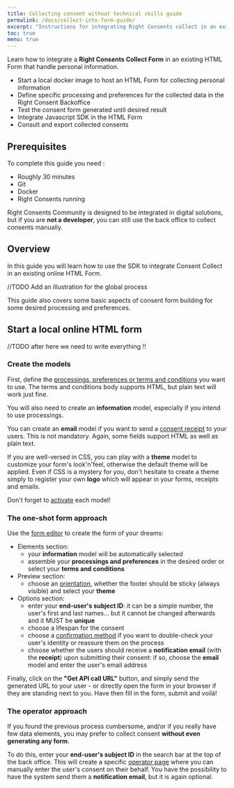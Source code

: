 ```yaml
---
title: Collecting consent without technical skills guide
permalink: /docs/collect-into-form-guide/
excerpt: "Instructions for integrating Right Consents collect in an existing HTML Form without any specific technical skill."
toc: true
menu: true
---
```


Learn how to integrate a **Right Consents Collect Form** in an existing HTML Form that handle personal information.

- Start a local docker image to host an HTML Form for collecting personal information
- Define specific processing and preferences for the collected data in the Right Consent Backoffice
- Test the consent form generated until desired result
- Integrate Javascript SDK in the HTML Form
- Consult and export collected consents

## Prerequisites

To complete this guide you need :

- Roughly 30 minutes
- Git
- Docker
- Right Consents running

Right Consents Community is designed to be integrated in digital solutions, but if you are **not a developer**, you can still use the back office to collect consents manually.

## Overview

In this guide you will learn how to use the SDK to integrate Consent Collect in an existing online HTML Form.

//TODO Add an illustration for the global process

This guide also covers some basic aspects of consent form building for some desired processing and preferences.


## Start a local online HTML form 


//TODO after here we need to write everything !!


### Create the models

First, define the [processings, preferences or terms and conditions](/docs/model-types) you want to use. The terms and conditions body supports HTML, but plain text will work just fine.

You will also need to create an **information** model, especially if you intend to use processings.

You can create an **email** model if you want to send a [consent receipt](/docs/records-receipts) to your users. This is not mandatory. Again, some fields support HTML as well as plain text.

If you are well-versed in CSS, you can play with a **theme** model to customize your form's look'n'feel, otherwise the default theme will be applied. Even if CSS is a mystery for you, don't hesitate to create a theme simply to register your own **logo** which will appear in your forms, receipts and emails.

Don't forget to [activate](/docs/model-lifecycle) each model!

### The one-shot form approach

Use the [form editor](/docs/consent-context) to create the form of your dreams:
- Elements section:
  - your **information** model will be automatically selected
  - assemble your **processings and preferences** in the desired order or select your **terms and conditions**
- Preview section:
  - choose an [orientation](/docs/themes), whether the footer should be sticky (always visible) and select your **theme**
- Options section:
  - enter your **end-user's subject ID**: it can be a simple number, the user's first and last names... but it cannot be changed afterwards and it MUST be **unique**
  - choose a lifespan for the consent
  - choose a [confirmation method](/docs/confirmation) if you want to double-check your user's identity or reassure them on the process
  - choose whether the users should receive a **notification email** (with the **receipt**) upon submitting their consent: if so, choose the **email** model and enter the user's email address

Finally, click on the **"Get API call URL"** button, and simply send the generated URL to your user - or directly open the form in your browser if they are standing next to you. Have then fill in the form, submit and voilà!

### The operator approach

If you found the previous process cumbersome, and/or if you really have few data elements, you may prefer to collect consent **without even generating any form**.

To do this, enter your **end-user's subject ID** in the search bar at the top of the back office. This will create a specific [operator page](/docs/operator-access) where you can manually enter the user's consent on their behalf. You have the possibility to have the system send them a **notification email**, but it is again optional.
